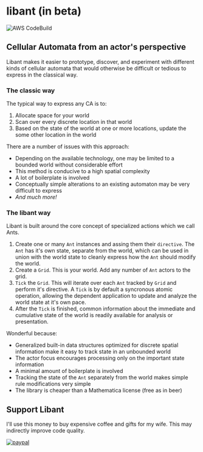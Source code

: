 # libant (in beta)

![AWS CodeBuild](https://codebuild.us-east-1.amazonaws.com/badges?uuid=eyJlbmNyeXB0ZWREYXRhIjoiaHhyU3BJNmZ0NEE1MkFlQUJ4VFVRWXlLWVh1aURZYWxZR2IvNXJVaFlLaTJwb3p1blZheEk2TERKK002RE93Vk0xdEJOQjRjbGQwY2tWOStNNmxQc0QwPSIsIml2UGFyYW1ldGVyU3BlYyI6Ijl0N3hJWFEweWdOY1JnL2giLCJtYXRlcmlhbFNldFNlcmlhbCI6MX0%3D&branch=master)

## Cellular Automata from an actor's perspective

Libant makes it easier to prototype, discover, and experiment with different kinds of cellular automata that would otherwise be difficult or tedious to express in the classical way.

### The classic way
The typical way to express any CA is to:
1. Allocate space for your world
2. Scan over every discrete location in that world
3. Based on the state of the world at one or more locations, update the some other location in the world 

There are a number of issues with this approach:
* Depending on the available technology, one may be limited to a bounded world without considerable effort
* This method is conducive to a high spatial complexity
* A lot of boilerplate is involved
* Conceptually simple alterations to an existing automaton may be very difficult to express
* _And much more!_

### The libant way
Libant is built around the core concept of specialized actions which we call Ants.
1. Create one or many `Ant` instances and assing them their `directive`. The `Ant` has it's own state, separate from the world, which can be used in union with the world state to cleanly express how the `Ant` should modify the world.
2. Create a `Grid`. This is your world. Add any number of `Ant` actors to the grid.
3. `Tick` the `Grid`. This will iterate over each `Ant` tracked by `Grid` and perform it's directive. A `Tick` is by default a syncronous atomic operation, allowing the dependent application to update and analyze the world state at it's own pace.
4. After the `Tick` is finished, common information about the immediate and cumulative state of the world is readily available for analysis or presentation.

Wonderful because:
* Generalized built-in data structures optimized for discrete spatial information make it easy to track state in an unbounded world
* The actor focus encourages processing only on the important state information
* A minimal amount of boilerplate is involved
* Tracking the state of the `Ant` separately from the world makes simple rule modifications very simple
* The library is cheaper than a Mathematica license (free as in beer)

## Support Libant
I'll use this money to buy expensive coffee and gifts for my wife. This may indirectly improve code quality.

[![paypal](https://www.paypalobjects.com/en_US/i/btn/btn_donateCC_LG.gif)](https://paypal.me/eddyja)
